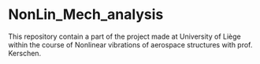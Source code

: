 # NonLin_Mech_analysis
This repository contain a part of the project made at University of Liège within the course of Nonlinear vibrations of aerospace structures with prof. Kerschen.
